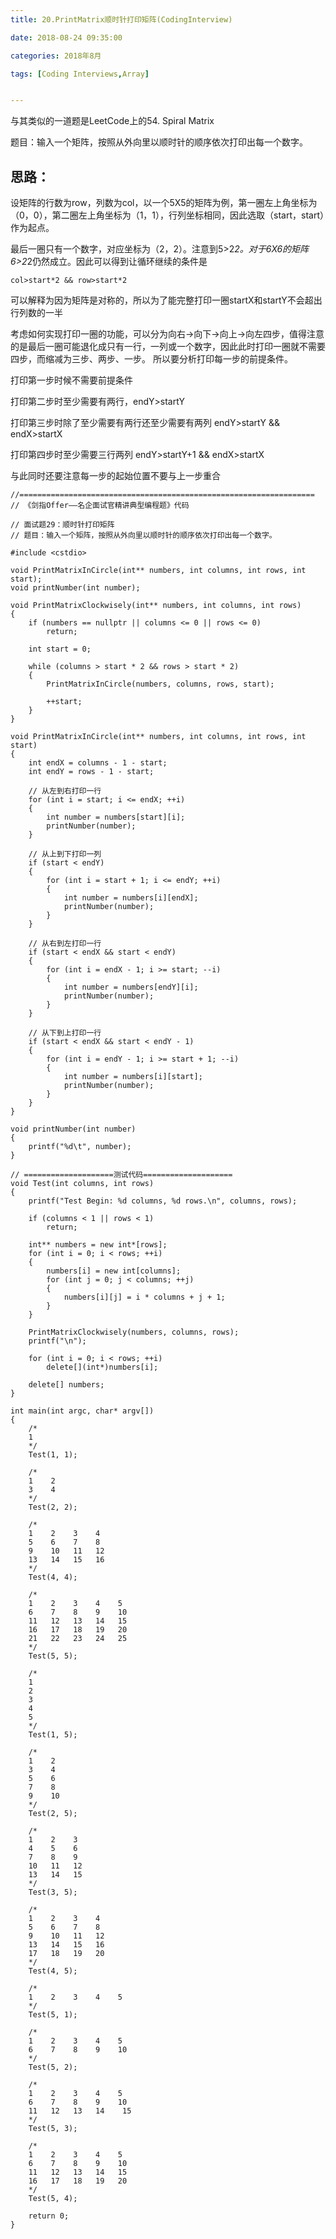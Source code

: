 ```yaml
---
title: 20.PrintMatrix顺时针打印矩阵(CodingInterview)

date: 2018-08-24 09:35:00

categories: 2018年8月

tags: [Coding Interviews,Array]


---
```

 

与其类似的一道题是LeetCode上的54. Spiral Matrix

题目：输入一个矩阵，按照从外向里以顺时针的顺序依次打印出每一个数字。

<!-- more -->

## 思路：

设矩阵的行数为row，列数为col，以一个5X5的矩阵为例，第一圈左上角坐标为（0，0），第二圈左上角坐标为（1，1），行列坐标相同，因此选取（start，start）作为起点。

最后一圈只有一个数字，对应坐标为（2，2）。注意到5>2*2。对于6X6的矩阵6>2*2仍然成立。因此可以得到让循环继续的条件是

	col>start*2 && row>start*2

可以解释为因为矩阵是对称的，所以为了能完整打印一圈startX和startY不会超出行列数的一半

考虑如何实现打印一圈的功能，可以分为向右->向下->向上->向左四步，值得注意的是最后一圈可能退化成只有一行，一列或一个数字，因此此时打印一圈就不需要四步，而缩减为三步、两步、一步。
所以要分析打印每一步的前提条件。

打印第一步时候不需要前提条件

打印第二步时至少需要有两行，endY>startY

打印第三步时除了至少需要有两行还至少需要有两列 endY>startY && endX>startX

打印第四步时至少需要三行两列 endY>startY+1 && endX>startX

与此同时还要注意每一步的起始位置不要与上一步重合


	//==================================================================
	// 《剑指Offer——名企面试官精讲典型编程题》代码

	// 面试题29：顺时针打印矩阵
	// 题目：输入一个矩阵，按照从外向里以顺时针的顺序依次打印出每一个数字。

	#include <cstdio>

	void PrintMatrixInCircle(int** numbers, int columns, int rows, int start);
	void printNumber(int number);

	void PrintMatrixClockwisely(int** numbers, int columns, int rows)
	{
	    if (numbers == nullptr || columns <= 0 || rows <= 0)
	        return;

	    int start = 0;

	    while (columns > start * 2 && rows > start * 2)
	    {
	        PrintMatrixInCircle(numbers, columns, rows, start);

	        ++start;
	    }
	}

	void PrintMatrixInCircle(int** numbers, int columns, int rows, int start)
	{
	    int endX = columns - 1 - start;
	    int endY = rows - 1 - start;

	    // 从左到右打印一行
	    for (int i = start; i <= endX; ++i)
	    {
	        int number = numbers[start][i];
	        printNumber(number);
	    }

	    // 从上到下打印一列
	    if (start < endY)
	    {
	        for (int i = start + 1; i <= endY; ++i)
	        {
	            int number = numbers[i][endX];
	            printNumber(number);
	        }
	    }

	    // 从右到左打印一行
	    if (start < endX && start < endY)
	    {
	        for (int i = endX - 1; i >= start; --i)
	        {
	            int number = numbers[endY][i];
	            printNumber(number);
	        }
	    }

	    // 从下到上打印一行
	    if (start < endX && start < endY - 1)
	    {
	        for (int i = endY - 1; i >= start + 1; --i)
	        {
	            int number = numbers[i][start];
	            printNumber(number);
	        }
	    }
	}

	void printNumber(int number)
	{
	    printf("%d\t", number);
	}

	// ====================测试代码====================
	void Test(int columns, int rows)
	{
	    printf("Test Begin: %d columns, %d rows.\n", columns, rows);

	    if (columns < 1 || rows < 1)
	        return;

	    int** numbers = new int*[rows];
	    for (int i = 0; i < rows; ++i)
	    {
	        numbers[i] = new int[columns];
	        for (int j = 0; j < columns; ++j)
	        {
	            numbers[i][j] = i * columns + j + 1;
	        }
	    }

	    PrintMatrixClockwisely(numbers, columns, rows);
	    printf("\n");

	    for (int i = 0; i < rows; ++i)
	        delete[](int*)numbers[i];

	    delete[] numbers;
	}

	int main(int argc, char* argv[])
	{
	    /*
	    1
	    */
	    Test(1, 1);

	    /*
	    1    2
	    3    4
	    */
	    Test(2, 2);

	    /*
	    1    2    3    4
	    5    6    7    8
	    9    10   11   12
	    13   14   15   16
	    */
	    Test(4, 4);

	    /*
	    1    2    3    4    5
	    6    7    8    9    10
	    11   12   13   14   15
	    16   17   18   19   20
	    21   22   23   24   25
	    */
	    Test(5, 5);

	    /*
	    1
	    2
	    3
	    4
	    5
	    */
	    Test(1, 5);

	    /*
	    1    2
	    3    4
	    5    6
	    7    8
	    9    10
	    */
	    Test(2, 5);

	    /*
	    1    2    3
	    4    5    6
	    7    8    9
	    10   11   12
	    13   14   15
	    */
	    Test(3, 5);

	    /*
	    1    2    3    4
	    5    6    7    8
	    9    10   11   12
	    13   14   15   16
	    17   18   19   20
	    */
	    Test(4, 5);

	    /*
	    1    2    3    4    5
	    */
	    Test(5, 1);

	    /*
	    1    2    3    4    5
	    6    7    8    9    10
	    */
	    Test(5, 2);

	    /*
	    1    2    3    4    5
	    6    7    8    9    10
	    11   12   13   14    15
	    */
	    Test(5, 3);

	    /*
	    1    2    3    4    5
	    6    7    8    9    10
	    11   12   13   14   15
	    16   17   18   19   20
	    */
	    Test(5, 4);

	    return 0;
	}
